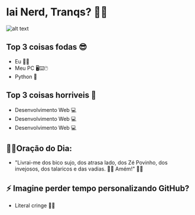 # Iai Nerd, Tranqs? 🐱‍👓

![alt text](https://www.google.com/url?sa=i&url=https%3A%2F%2Ftenor.com%2Fview%2F100gecs-mask-pose-cropped-top-gif-17462388&psig=AOvVaw2YKjUkkgNnw13fJKpJW6ry&ust=1628898489707000&source=images&cd=vfe&ved=0CAcQjRxqFwoTCJil5fDVrPICFQAAAAAdAAAAABBP)

## Top 3 coisas fodas 😎
- Eu 👨‍💻
- Meu PC 🖥⌨🖱
- Python 🐍

## Top 3 coisas horriveis 🤢
- Desenvolvimento Web 💻
- Desenvolvimento Web 💻
- Desenvolvimento Web 💻

## 🙏🏻Oração do Dia:
- "Livrai-me dos bico sujo, dos atrasa lado, dos Zé Povinho, dos invejosos, dos talaricos e das vadias. 👊🏼 Amém!" 🙌🏽


## ⚡ Imagine perder tempo personalizando GitHub?
 - Literal cringe 🏃‍♂️
<!--
**e1k1to/e1k1to** is a ✨ _special_ ✨ repository because its `README.md` (this file) appears on your GitHub profile.

Here are some ideas to get you started:

- 🔭 I’m currently working on ...
- 🌱 I’m currently learning ...
- 👯 I’m looking to collaborate on ...
- 🤔 I’m looking for help with ...
- 💬 Ask me about ...
- 📫 How to reach me: ...
- 😄 Pronouns: ...
- ⚡ Fun fact: ...
-->
